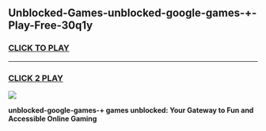 
## Unblocked-Games-unblocked-google-games-+-Play-Free-30q1y
<h3>
<a href="https://premium76.site?title=unblocked-google-games-+&ref=17A">CLICK TO PLAY</a></h3>
<hr>

<h3>
<a href="https://premium76.site?title=unblocked-google-games-+&ref=17A">CLICK 2 PLAY</a>
  
</h3>

<a href="https://premium76.site?title=unblocked-google-games-+&ref=17A"><img src="https://clearcache.store/games.png"></a>


**unblocked-google-games-+ games unblocked: Your Gateway to Fun and Accessible Online Gaming**
